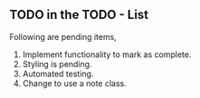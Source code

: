 ## TODO in the TODO - List

Following are pending items,

1. Implement functionality to mark as complete.
2. Styling is pending.
3. Automated testing.
4. Change to use a note class.